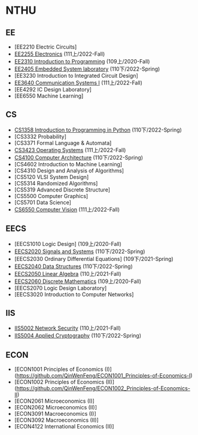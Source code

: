 # NTHU

## EE
- [EE2210 Electric Circuits]
- [EE2255 Electronics](https://github.com/QinWenFeng/EE2255_Electronics) (111上/2022-Fall)
- [EE2310 Introduction to Programming](https://github.com/QinWenFeng/EE2310_Introduction-to-Programming) (109上/2020-Fall)
- [EE2405 Embedded System laboratory](https://github.com/QinWenFeng/ee2405) (110下/2022-Spring)
- [EE3230 Introduction to Integrated Circuit Design]
- [EE3640 Communication Systems I](https://github.com/QinWenFeng/EE3640_Communication-Systems-I) (111上/2022-Fall)
- [EE4292 IC Design Laboratory]
- [EE6550 Machine Learning]

## CS
- [CS1358 Introduction to Programming in Python](https://github.com/QinWenFeng/CS1358_Introduction-to-Programming-in-Python) (110下/2022-Spring)
- [CS3332 Probability]
- [CS3371 Formal Language & Automata]
- [CS3423 Operating Systems](https://github.com/QinWenFeng/CS3423_Operating-Systems) (111上/2022-Fall)
- [CS4100 Computer Architecture](https://github.com/QinWenFeng/CS4100_Computer_Architecture) (110下/2022-Spring)
- [CS4602 Introduction to Machine Learning]
- [CS4310 Design and Analysis of Algorithms]
- [CS5120 VLSI System Design]
- [CS5314 Randomized Algorithms]
- [CS5319 Advanced Discrete Structure]
- [CS5500 Computer Graphics]
- [CS5701 Data Science]
- [CS6550 Computer Vision](https://github.com/QinWenFeng/CS6550_Computer-Vision) (111上/2022-Fall)

## EECS
- [EECS1010 Logic Design] (109上/2020-Fall)
- [EECS2020 Signals and Systems](https://github.com/QinWenFeng/EECS2020_Signals-and-Systems) (110下/2022-Spring)
- [EECS2030 Ordinary Differential Equations] (109下/2021-Spring)
- [EECS2040 Data Structures](https://github.com/QinWenFeng/EECS2040_Data-Structures) (110下/2022-Spring)
- [EECS2050 Linear Algebra](https://github.com/QinWenFeng/EECS2050_Linear-Algebra) (110上/2021-Fall)
- [EECS2060 Discrete Mathematics](https://github.com/QinWenFeng/EECS2060_Discrete-Mathematics) (109上/2020-Fall)
- [EECS2070 Logic Design Laboratory]
- [EECS3020 Introduction to Computer Networks]

## IIS
- [IIS5002 Network Security](https://github.com/QinWenFeng/IIS5002_Network-Security) (110上/2021-Fall)
- [IIS5004 Applied Cryptography](https://github.com/QinWenFeng/IIS5004_Applied-Cryptography) (110下/2022-Spring)

## ECON
- [ECON1001 Principles of Economics (I)] (https://github.com/QinWenFeng/ECON1001_Principles-of-Economics-I)
- [ECON1002 Principles of Economics (II)] (https://github.com/QinWenFeng/ECON1002_Principles-of-Economics-II)
- [ECON2061 Microeconomics (I)]
- [ECON2062 Microeconomics (II)]
- [ECON3091 Macroeconomics (I)]
- [ECON3092 Macroeconomics (II)]
- [ECON4122 International Economics (II)]
